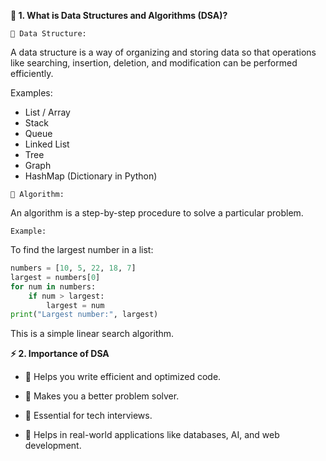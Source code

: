 **🩵 1. What is Data Structures and Algorithms (DSA)?**

`🔹 Data Structure:`

A data structure is a way of organizing and storing data so that operations like searching, insertion, deletion, and modification can be performed efficiently.

Examples:

- List / Array
- Stack
- Queue
- Linked List
- Tree
- Graph
- HashMap (Dictionary in Python)

`🔹 Algorithm:`

An algorithm is a step-by-step procedure to solve a particular problem.

`Example:`

To find the largest number in a list:
```python
numbers = [10, 5, 22, 18, 7]
largest = numbers[0]
for num in numbers:
    if num > largest:
        largest = num
print("Largest number:", largest)
```
This is a simple linear search algorithm.

**⚡ 2. Importance of DSA**

- 🧩 Helps you write efficient and optimized code.

- 🚀 Makes you a better problem solver.

- 💼 Essential for tech interviews.

- 🧠 Helps in real-world applications like databases, AI, and web development.